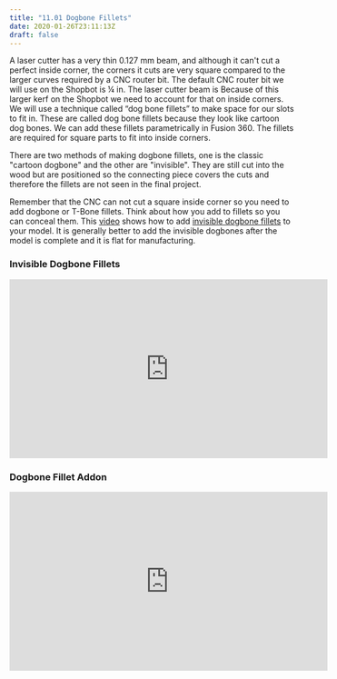 ```yaml
---
title: "11.01 Dogbone Fillets"
date: 2020-01-26T23:11:13Z
draft: false
---
```


A laser cutter has a very thin 0.127 mm beam, and although it can't cut a perfect inside corner, the corners it cuts are very square compared to the larger curves required by a CNC router bit. The default CNC router bit we will use on the Shopbot is ¼ in. The laser cutter beam is Because of this larger kerf on the Shopbot we need to account for that on inside corners. We will use a technique called “dog bone fillets” to make space for our slots to fit in. These are called dog bone fillets because they look like cartoon dog bones. We can add these fillets parametrically in Fusion 360. The fillets are required for square parts to fit into inside corners.

There are two methods of making dogbone fillets, one is the classic "cartoon dogbone" and the other are "invisible". They are still cut into the wood but are positioned so the connecting piece covers the cuts and therefore the fillets are not seen in the final project.

Remember that the CNC can not cut a square inside corner so you need to add dogbone or T-Bone fillets. Think about how you add to fillets so you can conceal them. This [video](https://youtu.be/fjrEmJeM-qw) shows how to add [invisible dogbone fillets](https://youtu.be/fjrEmJeM-qw) to your model. It is generally better to add the invisible dogbones after the model is complete and it is flat for manufacturing.

<div class="video-grid">
<div class="video-card">

### Invisible Dogbone Fillets

<div class="iframe-16-9-container"><iframe class="youTubeIframe" src="https://www.youtube.com/embed/fjrEmJeM-qw?rel=0" width="560" height="315" frameborder="0" allowfullscreen="allowfullscreen"></iframe>
</div>
</div>

<div class="video-card">

### Dogbone Fillet Addon

<div class="iframe-16-9-container"><iframe class="youTubeIframe" src="https://www.youtube.com/embed/veXvbGSDtPk?rel=0" width="560" height="315" frameborder="0" allowfullscreen="allowfullscreen"></iframe>
</div>
</div>

</div>
